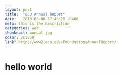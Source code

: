 ```yaml
---
layout: post
title:  "ECU Annual Report"
date:   2019-06-08 17:46:28 -0400
meta: this is the description
categories: web
thumbnail: annual.jpg
color: 2C3E50
link: http://www2.ecu.edu/FoundationsAnnualReport/
---
```

# hello world
